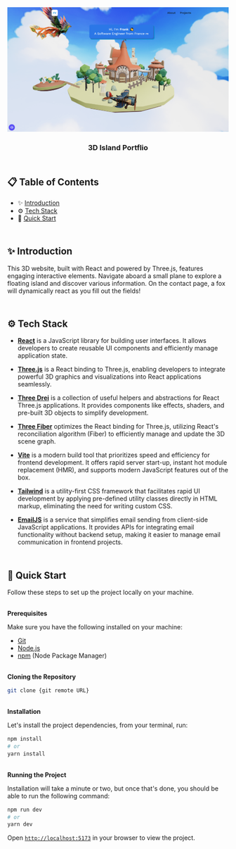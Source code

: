 <div align="center">
    <a href="https://3d-island-dn.vercel.app" target="_blank">
      <img src="public/preview.png" alt="Project Banner">
    </a>
  <h3 align="center">3D Island Portflio</h3>
</div>

## <br /> 📋 <a name="table">Table of Contents</a>

- ✨ [Introduction](#introduction)
- ⚙️ [Tech Stack](#tech-stack)
- 🚀 [Quick Start](#quick-start)

## <br /> <a name="introduction">✨ Introduction</a>

This 3D website, built with React and powered by Three.js, features engaging interactive elements. Navigate aboard a small plane to explore a floating island and discover various information. On the contact page, a fox will dynamically react as you fill out the fields!

## <br /> <a name="tech-stack">⚙️ Tech Stack</a>

- [**React**](https://react.dev/reference/react) is a JavaScript library for building user interfaces. It allows developers to create reusable UI components and efficiently manage application state.

- [**Three.js**](https://threejs.org/docs/) is a React binding to Three.js, enabling developers to integrate powerful 3D graphics and visualizations into React applications seamlessly.

- [**Three Drei**](https://github.com/pmndrs/drei) is a collection of useful helpers and abstractions for React Three.js applications. It provides components like effects, shaders, and pre-built 3D objects to simplify development.

- [**Three Fiber**](https://docs.pmnd.rs/react-three-fiber/getting-started/introduction) optimizes the React binding for Three.js, utilizing React's reconciliation algorithm (Fiber) to efficiently manage and update the 3D scene graph.

- [**Vite**](https://vitejs.dev/guide/) is a modern build tool that prioritizes speed and efficiency for frontend development. It offers rapid server start-up, instant hot module replacement (HMR), and supports modern JavaScript features out of the box.

- [**Tailwind**](https://v2.tailwindcss.com/docs) is a utility-first CSS framework that facilitates rapid UI development by applying pre-defined utility classes directly in HTML markup, eliminating the need for writing custom CSS.

- [**EmailJS**](https://www.emailjs.com/docs/examples/reactjs/) is a service that simplifies email sending from client-side JavaScript applications. It provides APIs for integrating email functionality without backend setup, making it easier to manage email communication in frontend projects.

## <br /> <a name="quick-start">🚀 Quick Start</a>

Follow these steps to set up the project locally on your machine.

<br/>**Prerequisites**

Make sure you have the following installed on your machine:

- [Git](https://git-scm.com/)
- [Node.js](https://nodejs.org/en)
- [npm](https://www.npmjs.com/) (Node Package Manager)

<br/>**Cloning the Repository**

```bash
git clone {git remote URL}
```

<br/>**Installation**

Let's install the project dependencies, from your terminal, run:

```bash
npm install
# or
yarn install
```

<br/>**Running the Project**

Installation will take a minute or two, but once that's done, you should be able to run the following command:

```bash
npm run dev
# or
yarn dev
```

Open [`http://localhost:5173`](http://localhost:5173) in your browser to view the project.
